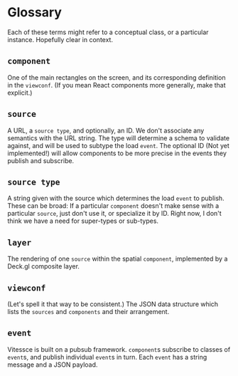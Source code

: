 # Glossary

Each of these terms might refer to a conceptual class, or a particular instance. Hopefully clear in context.

## `component`
One of the main rectangles on the screen, and its corresponding definition in the `viewconf`. (If you mean React components more generally, make that explicit.)

## `source`
A URL, a `source type`, and optionally, an ID. We don't associate any semantics with the URL string. The type will determine a schema to validate against, and will be used to subtype the load `event`. The optional ID (Not yet implemented!) will allow components to be more precise in the events they publish and subscribe.

## `source type`
A string given with the source which determines the load `event` to publish. These can be broad: If a particular `component` doesn't make sense with a particular `source`, just don't use it, or specialize it by ID. Right now, I don't think we have a need for super-types or sub-types.

## `layer`
The rendering of one `source` within the spatial `component`, implemented by a Deck.gl composite layer.

## `viewconf`
(Let's spell it that way to be consistent.) The JSON data structure which lists the `sources` and `components` and their arrangement.

## `event`
Vitessce is built on a pubsub framework. `component`s subscribe to classes of `event`s, and publish individual `event`s in turn. Each `event` has a string message and a JSON payload.
